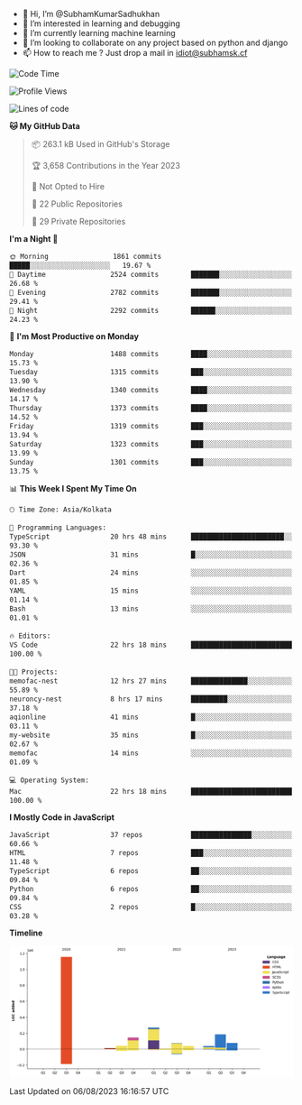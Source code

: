 - 👋 Hi, I’m @SubhamKumarSadhukhan
- 👀 I’m interested in learning and debugging
- 🌱 I’m currently learning machine learning
- 💞️ I’m looking to collaborate on any project based on python and django
- 📫 How to reach me ?
      Just drop a mail in idiot@subhamsk.cf

<!---
SubhamKumarSadhukhan/SubhamKumarSadhukhan is a ✨ special ✨ repository because its `README.md` (this file) appears on your GitHub profile.
You can click the Preview link to take a look at your changes.
--->


<!--START_SECTION:waka-->
![Code Time](http://img.shields.io/badge/Code%20Time-1%2C414%20hrs%2030%20mins-blue)

![Profile Views](http://img.shields.io/badge/Profile%20Views-10-blue)

![Lines of code](https://img.shields.io/badge/From%20Hello%20World%20I%27ve%20Written-2.0%20million%20lines%20of%20code-blue)

**🐱 My GitHub Data** 

> 📦 263.1 kB Used in GitHub's Storage 
 > 
> 🏆 3,658 Contributions in the Year 2023
 > 
> 🚫 Not Opted to Hire
 > 
> 📜 22 Public Repositories 
 > 
> 🔑 29 Private Repositories 
 > 
**I'm a Night 🦉** 

```text
🌞 Morning                1861 commits        █████░░░░░░░░░░░░░░░░░░░░   19.67 % 
🌆 Daytime                2524 commits        ███████░░░░░░░░░░░░░░░░░░   26.68 % 
🌃 Evening                2782 commits        ███████░░░░░░░░░░░░░░░░░░   29.41 % 
🌙 Night                  2292 commits        ██████░░░░░░░░░░░░░░░░░░░   24.23 % 
```
📅 **I'm Most Productive on Monday** 

```text
Monday                   1488 commits        ████░░░░░░░░░░░░░░░░░░░░░   15.73 % 
Tuesday                  1315 commits        ███░░░░░░░░░░░░░░░░░░░░░░   13.90 % 
Wednesday                1340 commits        ████░░░░░░░░░░░░░░░░░░░░░   14.17 % 
Thursday                 1373 commits        ████░░░░░░░░░░░░░░░░░░░░░   14.52 % 
Friday                   1319 commits        ███░░░░░░░░░░░░░░░░░░░░░░   13.94 % 
Saturday                 1323 commits        ███░░░░░░░░░░░░░░░░░░░░░░   13.99 % 
Sunday                   1301 commits        ███░░░░░░░░░░░░░░░░░░░░░░   13.75 % 
```


📊 **This Week I Spent My Time On** 

```text
🕑︎ Time Zone: Asia/Kolkata

💬 Programming Languages: 
TypeScript               20 hrs 48 mins      ███████████████████████░░   93.30 % 
JSON                     31 mins             █░░░░░░░░░░░░░░░░░░░░░░░░   02.36 % 
Dart                     24 mins             ░░░░░░░░░░░░░░░░░░░░░░░░░   01.85 % 
YAML                     15 mins             ░░░░░░░░░░░░░░░░░░░░░░░░░   01.14 % 
Bash                     13 mins             ░░░░░░░░░░░░░░░░░░░░░░░░░   01.01 % 

🔥 Editors: 
VS Code                  22 hrs 18 mins      █████████████████████████   100.00 % 

🐱‍💻 Projects: 
memofac-nest             12 hrs 27 mins      ██████████████░░░░░░░░░░░   55.89 % 
neuroncy-nest            8 hrs 17 mins       █████████░░░░░░░░░░░░░░░░   37.18 % 
aqionline                41 mins             █░░░░░░░░░░░░░░░░░░░░░░░░   03.11 % 
my-website               35 mins             █░░░░░░░░░░░░░░░░░░░░░░░░   02.67 % 
memofac                  14 mins             ░░░░░░░░░░░░░░░░░░░░░░░░░   01.09 % 

💻 Operating System: 
Mac                      22 hrs 18 mins      █████████████████████████   100.00 % 
```

**I Mostly Code in JavaScript** 

```text
JavaScript               37 repos            ███████████████░░░░░░░░░░   60.66 % 
HTML                     7 repos             ███░░░░░░░░░░░░░░░░░░░░░░   11.48 % 
TypeScript               6 repos             ██░░░░░░░░░░░░░░░░░░░░░░░   09.84 % 
Python                   6 repos             ██░░░░░░░░░░░░░░░░░░░░░░░   09.84 % 
CSS                      2 repos             █░░░░░░░░░░░░░░░░░░░░░░░░   03.28 % 
```



**Timeline**

![Lines of Code chart](https://raw.githubusercontent.com/SubhamKumarSadhukhan/SubhamKumarSadhukhan/main/assets/bar_graph.png)


 Last Updated on 06/08/2023 16:16:57 UTC
<!--END_SECTION:waka-->
